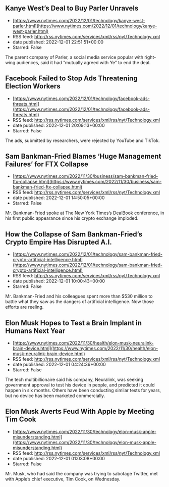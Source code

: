 ## Kanye West’s Deal to Buy Parler Unravels
 - [https://www.nytimes.com/2022/12/01/technology/kanye-west-parler.html](https://www.nytimes.com/2022/12/01/technology/kanye-west-parler.html)
 - RSS feed: http://rss.nytimes.com/services/xml/rss/nyt/Technology.xml
 - date published: 2022-12-01 22:51:51+00:00
 - Starred: False

The parent company of Parler, a social media service popular with right-wing audiences, said it had “mutually agreed with Ye” to end the deal.

## Facebook Failed to Stop Ads Threatening Election Workers
 - [https://www.nytimes.com/2022/12/01/technology/facebook-ads-threats.html](https://www.nytimes.com/2022/12/01/technology/facebook-ads-threats.html)
 - RSS feed: http://rss.nytimes.com/services/xml/rss/nyt/Technology.xml
 - date published: 2022-12-01 20:09:13+00:00
 - Starred: False

The ads, submitted by researchers, were rejected by YouTube and TikTok.

## Sam Bankman-Fried Blames ‘Huge Management Failures’ for FTX Collapse
 - [https://www.nytimes.com/2022/11/30/business/sam-bankman-fried-ftx-collapse.html](https://www.nytimes.com/2022/11/30/business/sam-bankman-fried-ftx-collapse.html)
 - RSS feed: http://rss.nytimes.com/services/xml/rss/nyt/Technology.xml
 - date published: 2022-12-01 14:50:05+00:00
 - Starred: False

Mr. Bankman-Fried spoke at The New York Times’s DealBook conference, in his first public appearance since his crypto exchange imploded.

## How the Collapse of Sam Bankman-Fried’s Crypto Empire Has Disrupted A.I.
 - [https://www.nytimes.com/2022/12/01/technology/sam-bankman-fried-crypto-artificial-intelligence.html](https://www.nytimes.com/2022/12/01/technology/sam-bankman-fried-crypto-artificial-intelligence.html)
 - RSS feed: http://rss.nytimes.com/services/xml/rss/nyt/Technology.xml
 - date published: 2022-12-01 10:00:43+00:00
 - Starred: False

Mr. Bankman-Fried and his colleagues spent more than $530 million to battle what they saw as the dangers of artificial intelligence. Now those efforts are reeling.

## Elon Musk Hopes to Test a Brain Implant in Humans Next Year
 - [https://www.nytimes.com/2022/11/30/health/elon-musk-neuralink-brain-device.html](https://www.nytimes.com/2022/11/30/health/elon-musk-neuralink-brain-device.html)
 - RSS feed: http://rss.nytimes.com/services/xml/rss/nyt/Technology.xml
 - date published: 2022-12-01 04:24:36+00:00
 - Starred: False

The tech multibillionaire said his company, Neuralink, was seeking government approval to test his device in people, and predicted it could happen in six months. Others have been conducting similar tests for years, but no device has been marketed commercially.

## Elon Musk Averts Feud With Apple by Meeting Tim Cook
 - [https://www.nytimes.com/2022/11/30/technology/elon-musk-apple-misunderstanding.html](https://www.nytimes.com/2022/11/30/technology/elon-musk-apple-misunderstanding.html)
 - RSS feed: http://rss.nytimes.com/services/xml/rss/nyt/Technology.xml
 - date published: 2022-12-01 01:03:08+00:00
 - Starred: False

Mr. Musk, who had said the company was trying to sabotage Twitter, met with Apple’s chief executive, Tim Cook, on Wednesday.
